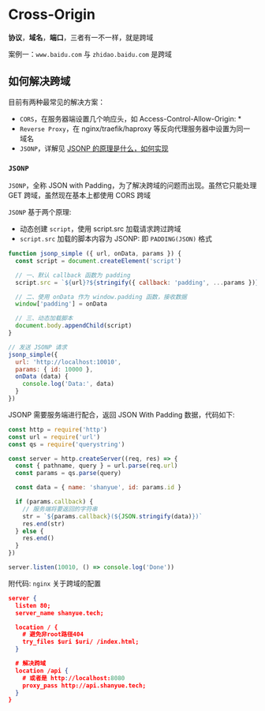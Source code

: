 # Cross-Origin

**协议**，**域名**，**端口**，三者有一不一样，就是跨域

案例一：`www.baidu.com` 与 `zhidao.baidu.com` 是跨域

## 如何解决跨域

目前有两种最常见的解决方案：

- `CORS`，在服务器端设置几个响应头，如 Access-Control-Allow-Origin: *
- `Reverse Proxy`，在 nginx/traefik/haproxy 等反向代理服务器中设置为同一域名
- `JSONP`，详解见 [JSONP 的原理是什么，如何实现](https://github.com/shfshanyue/Daily-Question/issues/447)

### `JSONP`

`JSONP`，全称 JSON with Padding，为了解决跨域的问题而出现。虽然它只能处理 GET 跨域，虽然现在基本上都使用 CORS 跨域

`JSONP` 基于两个原理:

- 动态创建 `script`，使用 script.src 加载请求跨过跨域
- `script.src` 加载的脚本内容为 JSONP: 即 `PADDING(JSON)` 格式

```js
function jsonp_simple ({ url, onData, params }) {
  const script = document.createElement('script')

  // 一、默认 callback 函数为 padding
  script.src = `${url}?${stringify({ callback: 'padding', ...params })}`

  // 二、使用 onData 作为 window.padding 函数，接收数据
  window['padding'] = onData

  // 三、动态加载脚本
  document.body.appendChild(script)
}

// 发送 JSONP 请求
jsonp_simple({
  url: 'http://localhost:10010',
  params: { id: 10000 },
  onData (data) {
    console.log('Data:', data)
  }
})
```
JSONP 需要服务端进行配合，返回 JSON With Padding 数据，代码如下:

```js
const http = require('http')
const url = require('url')
const qs = require('querystring')

const server = http.createServer((req, res) => {
  const { pathname, query } = url.parse(req.url)
  const params = qs.parse(query)

  const data = { name: 'shanyue', id: params.id }

  if (params.callback) {
    // 服务端将要返回的字符串
    str = `${params.callback}(${JSON.stringify(data)})`
    res.end(str)
  } else {
    res.end()
  }
})

server.listen(10010, () => console.log('Done'))
```

附代码: `nginx` 关于跨域的配置

```json
server {
  listen 80;
  server_name shanyue.tech;

  location / {
    # 避免非root路径404
    try_files $uri $uri/ /index.html;
  }

  # 解决跨域
  location /api {
    # 或者是 http://localhost:8080
    proxy_pass http://api.shanyue.tech;
  }
}
```